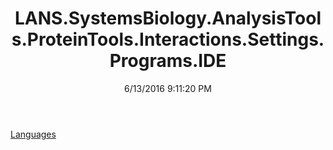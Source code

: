 ﻿---
title: LANS.SystemsBiology.AnalysisTools.ProteinTools.Interactions.Settings.Programs.IDE
date: 6/13/2016 9:11:20 PM
---

[Languages](T-LANS.SystemsBiology.AnalysisTools.ProteinTools.Interactions.Settings.Programs.IDE.Languages.html)
